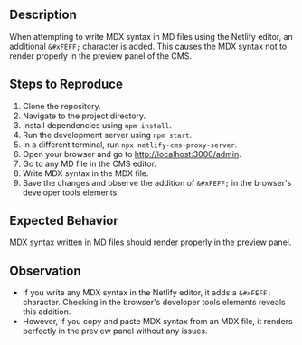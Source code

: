 ## Description

When attempting to write MDX syntax in MD files using the Netlify editor, an additional `&#xFEFF;` character is added. This causes the MDX syntax not to render properly in the preview panel of the CMS.

## Steps to Reproduce

1. Clone the repository.
2. Navigate to the project directory.
3. Install dependencies using `npm install`.
4. Run the development server using `npm start`.
5. In a different terminal, run `npx netlify-cms-proxy-server`.
6. Open your browser and go to [http://localhost:3000/admin](http://localhost:3000/admin).
7. Go to any MD file in the CMS editor.
8. Write MDX syntax in the MDX file.
9. Save the changes and observe the addition of `&#xFEFF;` in the browser's developer tools elements.

## Expected Behavior

MDX syntax written in MD files should render properly in the preview panel.

## Observation

-   If you write any MDX syntax in the Netlify editor, it adds a `&#xFEFF;` character. Checking in the browser's developer tools elements reveals this addition.
-   However, if you copy and paste MDX syntax from an MDX file, it renders perfectly in the preview panel without any issues.

